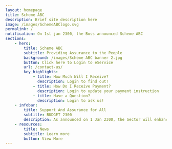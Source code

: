 ```yaml
---
layout: homepage
title: Scheme ABC
description: Brief site description here
image: /images/SchemeABClogo.svg
permalink: /
notification: On 1st jan 2300, the Boss announced Scheme ABC
sections:
    - hero:
        title: Scheme ABC
        subtitle: Providing Assurance to the People
        background: /images/Scheme ABC banner 2.jpg
        button: Click here to Login to eService
        url: /contact-us/
        key_highlights:
            - title: How Much Will I Receive?
              description: Login to find out! 
            - title: How Do I Receive Payment?
              description: Login to update your payment instruction
            - title: Have a Question?
              description: Login to ask us!             
    - infobar:
        title: Support And Assurance for All
        subtitle: BUDGET 2300
        description: As announced on 1 Jan 2300, the Sector will enhance the introduce the Assurance and Support Package to provide more assurance and support to Singaporeans who are concerned about coping with their household expenses during this period of extraordinary economic uncertainty. All adult Singaporeans will benefit, with more help given to the less well-off.
    - resources:
        title: News
        subtitle: Learn more
        button: View More
---
```

